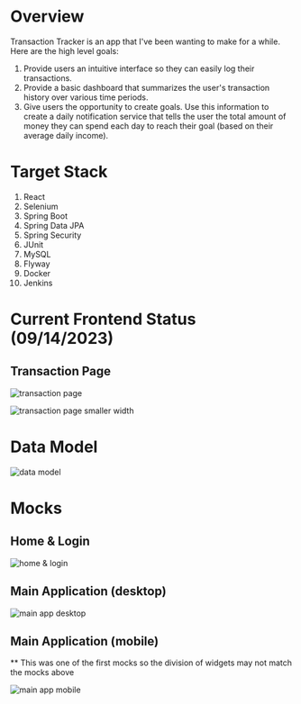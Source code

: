 <h1>Overview</h1>
Transaction Tracker is an app that I've been wanting to make for a while. Here are the high level goals:

<ol>
  <li>Provide users an intuitive interface so they can easily log their transactions.</li>
  <li>Provide a basic dashboard that summarizes the user's transaction history over various time periods.</li>
  <li>Give users the opportunity to create goals. Use this information to create a daily notification service that tells the user the total amount of money they can spend each day to reach their goal (based on their average daily income).</li>
</ol>

<h1>Target Stack</h1>
<ol>
  <li>React</li>
  <li>Selenium</li>
  <li>Spring Boot</li>
  <li>Spring Data JPA</li>
  <li>Spring Security</li>
  <li>JUnit</li>
  <li>MySQL</li>
  <li>Flyway</li>
  <li>Docker</li>
  <li>Jenkins</li>
</ol>

<h1>Current Frontend Status (09/14/2023)</h1>
<h2>Transaction Page</h2>

![transaction page](https://github.com/seanpolid/transaction-tracker-images/blob/main/09142023-status.png?raw=true)

![transaction page smaller width](https://github.com/seanpolid/transaction-tracker-images/blob/main/09142023-status-2.png?raw=true)

<h1>Data Model</h1>

![data model](https://github.com/seanpolid/transaction-tracker-images/blob/main/data-model.png?raw=true)

<h1>Mocks</h1>

<h2>Home & Login</h2>

![home & login](https://github.com/seanpolid/transaction-tracker-images/blob/main/home_login.png?raw=true)

<h2>Main Application (desktop)</h2>

![main app desktop](https://github.com/seanpolid/transaction-tracker-images/blob/main/main_application.png?raw=true)

<h2>Main Application (mobile)</h2>
** This was one of the first mocks so the division of widgets may not match the mocks above

![main app mobile](https://github.com/seanpolid/transaction-tracker-images/blob/main/main_application_mobile.png?raw=true)
